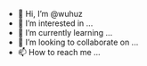 - 👋 Hi, I’m @wuhuz
- 👀 I’m interested in ...
- 🌱 I’m currently learning ...
- 💞️ I’m looking to collaborate on ...
- 📫 How to reach me ...

<!---
wuhuz/wuhuz is a ✨ special ✨ repository because its `README.md` (this file) appears on your GitHub profile.
You can click the Preview link to take a look at your changes.
--->
